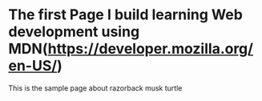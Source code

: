 # The first Page I build learning Web development using MDN(https://developer.mozilla.org/en-US/)
This is the sample page about razorback musk turtle